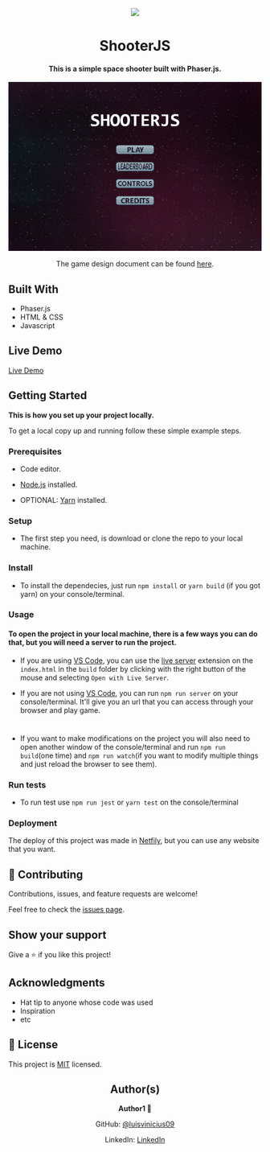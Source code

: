 <p align="center">
  <img src="https://img.shields.io/badge/Microverse-blueviolet">
</p>
  
<h1 align="center">
  ShooterJS
</h1>

<h4 align="center">
  This is a simple space shooter built with Phaser.js.
</h4>

<p align="center">
  <img src="./app_screenshot.png">
</p>

<p align="center">
  The game design document can be found <a href="https://github.com/luisvinicius09/shooterJS/blob/alphaV2/gdd.md">here</a>.
</p>

## Built With

- Phaser.js
- HTML & CSS
- Javascript

## Live Demo

[Live Demo](https://shooterjs.netlify.app)


## Getting Started

**This is how you set up your project locally.**


To get a local copy up and running follow these simple example steps.

### Prerequisites

- Code editor.
- [Node.js](https://nodejs.org/en/) installed.

- OPTIONAL: [Yarn](https://yarnpkg.com) installed.

### Setup

- The first step you need, is download or clone the repo to your local machine.

### Install

- To install the dependecies, just run `npm install` or `yarn build` (if you got yarn) on your console/terminal.

### Usage

#### To open the project in your local machine, there is a few ways you can do that, but you will need a server to run the project.

- If you are using [VS Code](https://code.visualstudio.com), you can use the [live server](https://marketplace.visualstudio.com/items?itemName=ritwickdey.LiveServer) extension on the `index.html` in the `build` folder by clicking with the right button of the mouse and selecting `Open with Live Server`.

- If you are not using [VS Code](https://code.visualstudio.com), you can run `npm run server` on your console/terminal. It'll give you an url that you can access through your browser and play game.

#

- If you want to make modifications on the project you will also need to open another window of the console/terminal and run `npm run build`(one time) and `npm run watch`(if you want to modify multiple things and just reload the browser to see them).

### Run tests

- To run test use `npm run jest` or `yarn test` on the console/terminal

### Deployment

The deploy of this project was made in [Netfily](https://www.netlify.com), but you can use any website that you want.


## 🤝 Contributing

Contributions, issues, and feature requests are welcome!

Feel free to check the [issues page](https://github.com/luisvinicius09/shooterJS/issues).

## Show your support

Give a ⭐️ if you like this project!

## Acknowledgments

- Hat tip to anyone whose code was used
- Inspiration
- etc

## 📝 License

This project is [MIT](https://github.com/luisvinicius09/shooterJS/blob/alphaV2/LICENSE) licensed.

<h2 align="center">
  Author(s)  
</h2>

<p align="center">
  <strong>Author1 👤</strong>  
</p>

<p align="center">
  GitHub: <a href="https://github.com/luisvinicius09">@luisvinicius09</a>
</p>
<p align="center">
  LinkedIn: <a href="https://www.linkedin.com/in/luis-vinicius/">LinkedIn</a>
</p>
